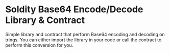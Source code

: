 # Soldity Base64 Encode/Decode Library & Contract 

Simple library and contract that perform Base64 encoding and decoding on trings. You can either import the library in your code or call the contract to perform this conversion for you.


